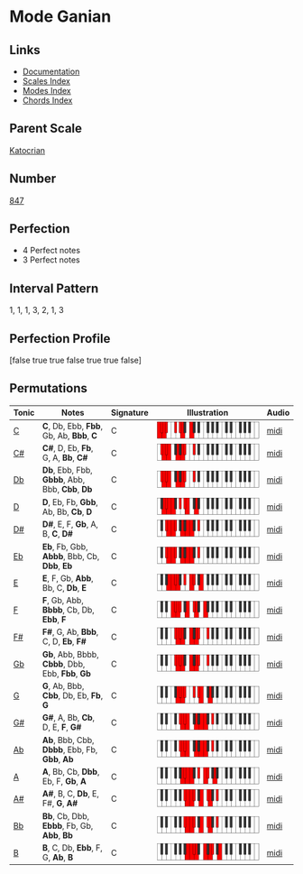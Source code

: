 # Mode Ganian

## Links

- [Documentation](index.md)
- [Scales Index](Scales.md)
- [Modes Index](Modes.md)
- [Chords Index](Chords.md)

## Parent Scale

[Katocrian](ScaleKatocrian.md)

## Number

[847](https://ianring.com/musictheory/scales/847)

## Perfection

- 4 Perfect notes
- 3 Perfect notes

## Interval Pattern

1, 1, 1, 3, 2, 1, 3

## Perfection Profile

[false true true false true true false]

## Permutations

| Tonic | Notes | Signature | Illustration | Audio |
|-------|-------|-----------|--------------|-------|
| [C](ModeCNaturalGanian.md) | **C**, Db, Ebb, **Fbb**, Gb, Ab, **Bbb**, **C** | C | ![CNaturalGanian](ModeCNaturalGanian.png) | [midi](https://github.com/edipermadi/music/blob/main/docs/ModeCNaturalGanian.mid?raw=true) |
| [C#](ModeCSharpGanian.md) | **C#**, D, Eb, **Fb**, G, A, **Bb**, **C#** | C | ![CSharpGanian](ModeCSharpGanian.png) | [midi](https://github.com/edipermadi/music/blob/main/docs/ModeCSharpGanian.mid?raw=true) |
| [Db](ModeDFlatGanian.md) | **Db**, Ebb, Fbb, **Gbbb**, Abb, Bbb, **Cbb**, **Db** | C | ![DFlatGanian](ModeDFlatGanian.png) | [midi](https://github.com/edipermadi/music/blob/main/docs/ModeDFlatGanian.mid?raw=true) |
| [D](ModeDNaturalGanian.md) | **D**, Eb, Fb, **Gbb**, Ab, Bb, **Cb**, **D** | C | ![DNaturalGanian](ModeDNaturalGanian.png) | [midi](https://github.com/edipermadi/music/blob/main/docs/ModeDNaturalGanian.mid?raw=true) |
| [D#](ModeDSharpGanian.md) | **D#**, E, F, **Gb**, A, B, **C**, **D#** | C | ![DSharpGanian](ModeDSharpGanian.png) | [midi](https://github.com/edipermadi/music/blob/main/docs/ModeDSharpGanian.mid?raw=true) |
| [Eb](ModeEFlatGanian.md) | **Eb**, Fb, Gbb, **Abbb**, Bbb, Cb, **Dbb**, **Eb** | C | ![EFlatGanian](ModeEFlatGanian.png) | [midi](https://github.com/edipermadi/music/blob/main/docs/ModeEFlatGanian.mid?raw=true) |
| [E](ModeENaturalGanian.md) | **E**, F, Gb, **Abb**, Bb, C, **Db**, **E** | C | ![ENaturalGanian](ModeENaturalGanian.png) | [midi](https://github.com/edipermadi/music/blob/main/docs/ModeENaturalGanian.mid?raw=true) |
| [F](ModeFNaturalGanian.md) | **F**, Gb, Abb, **Bbbb**, Cb, Db, **Ebb**, **F** | C | ![FNaturalGanian](ModeFNaturalGanian.png) | [midi](https://github.com/edipermadi/music/blob/main/docs/ModeFNaturalGanian.mid?raw=true) |
| [F#](ModeFSharpGanian.md) | **F#**, G, Ab, **Bbb**, C, D, **Eb**, **F#** | C | ![FSharpGanian](ModeFSharpGanian.png) | [midi](https://github.com/edipermadi/music/blob/main/docs/ModeFSharpGanian.mid?raw=true) |
| [Gb](ModeGFlatGanian.md) | **Gb**, Abb, Bbbb, **Cbbb**, Dbb, Ebb, **Fbb**, **Gb** | C | ![GFlatGanian](ModeGFlatGanian.png) | [midi](https://github.com/edipermadi/music/blob/main/docs/ModeGFlatGanian.mid?raw=true) |
| [G](ModeGNaturalGanian.md) | **G**, Ab, Bbb, **Cbb**, Db, Eb, **Fb**, **G** | C | ![GNaturalGanian](ModeGNaturalGanian.png) | [midi](https://github.com/edipermadi/music/blob/main/docs/ModeGNaturalGanian.mid?raw=true) |
| [G#](ModeGSharpGanian.md) | **G#**, A, Bb, **Cb**, D, E, **F**, **G#** | C | ![GSharpGanian](ModeGSharpGanian.png) | [midi](https://github.com/edipermadi/music/blob/main/docs/ModeGSharpGanian.mid?raw=true) |
| [Ab](ModeAFlatGanian.md) | **Ab**, Bbb, Cbb, **Dbbb**, Ebb, Fb, **Gbb**, **Ab** | C | ![AFlatGanian](ModeAFlatGanian.png) | [midi](https://github.com/edipermadi/music/blob/main/docs/ModeAFlatGanian.mid?raw=true) |
| [A](ModeANaturalGanian.md) | **A**, Bb, Cb, **Dbb**, Eb, F, **Gb**, **A** | C | ![ANaturalGanian](ModeANaturalGanian.png) | [midi](https://github.com/edipermadi/music/blob/main/docs/ModeANaturalGanian.mid?raw=true) |
| [A#](ModeASharpGanian.md) | **A#**, B, C, **Db**, E, F#, **G**, **A#** | C | ![ASharpGanian](ModeASharpGanian.png) | [midi](https://github.com/edipermadi/music/blob/main/docs/ModeASharpGanian.mid?raw=true) |
| [Bb](ModeBFlatGanian.md) | **Bb**, Cb, Dbb, **Ebbb**, Fb, Gb, **Abb**, **Bb** | C | ![BFlatGanian](ModeBFlatGanian.png) | [midi](https://github.com/edipermadi/music/blob/main/docs/ModeBFlatGanian.mid?raw=true) |
| [B](ModeBNaturalGanian.md) | **B**, C, Db, **Ebb**, F, G, **Ab**, **B** | C | ![BNaturalGanian](ModeBNaturalGanian.png) | [midi](https://github.com/edipermadi/music/blob/main/docs/ModeBNaturalGanian.mid?raw=true) |
